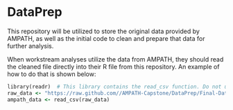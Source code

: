 # DataPrep
This repository will be utilized to store the original data provided by AMPATH, as well as the initial code to clean and prepare that data for further analysis.

When workstream analyses utilize the data from AMPATH, they should read the cleaned file directly into their R file from this repository. An example of how to do that is shown below:

```ruby
library(readr)  # This library contains the read_csv function. Do not use the standard R function read.csv()
raw_data <- "https://raw.github.com//AMPATH-Capstone/DataPrep/Final-Data/artcoops.csv"
ampath_data <- read_csv(raw_data)
```
